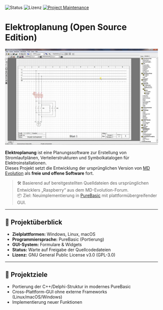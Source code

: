![Status](https://img.shields.io/badge/status--pending--source-gray)
![Lizenz](https://img.shields.io/badge/license-GPL--3.0-blue)
[![Project Maintenance](https://img.shields.io/maintenance/yes/2025.svg)](https://github.com/CalDymos/nuki-restbridge 'GitHub Repository')

# Elektroplanung (Open Source Edition)

![Screenshot der Originalsoftware](./docs/screenshot.png)

**Elektroplanung** ist eine Planungssoftware zur Erstellung von Stromlaufplänen, Verteilerstrukturen und Symbolkatalogen für Elektroinstallationen.  
Dieses Projekt setzt die Entwicklung der ursprünglichen Version von [MD Evolution](https://www.md-evolution.de/Seiten/Elektroplanung.html) als **freie und offene Software** fort.

> 🛠️ Basierend auf bereitgestellten Quelldateien des ursprünglichen Entwicklers „Raspberry“ aus dem MD-Evolution-Forum.  
> 📦 Ziel: Neuimplementierung in [PureBasic](https://www.purebasic.com) mit plattformübergreifender GUI.

---

## 📌 Projektüberblick

- **Zielplattformen:** Windows, Linux, macOS
- **Programmiersprache:** PureBasic (Portierung)
- **GUI-System:** Formulare & Widgets
- **Status:** Warte auf Freigabe der Quellcodedateien
- **Lizenz:** GNU General Public License v3.0 (GPL-3.0)

---

## 🎯 Projektziele

- Portierung der C++/Delphi-Struktur in modernes PureBasic
- Cross-Plattform-GUI ohne externe Frameworks (Linux/macOS/Windows)
- Implementierung neuer Funktionen

